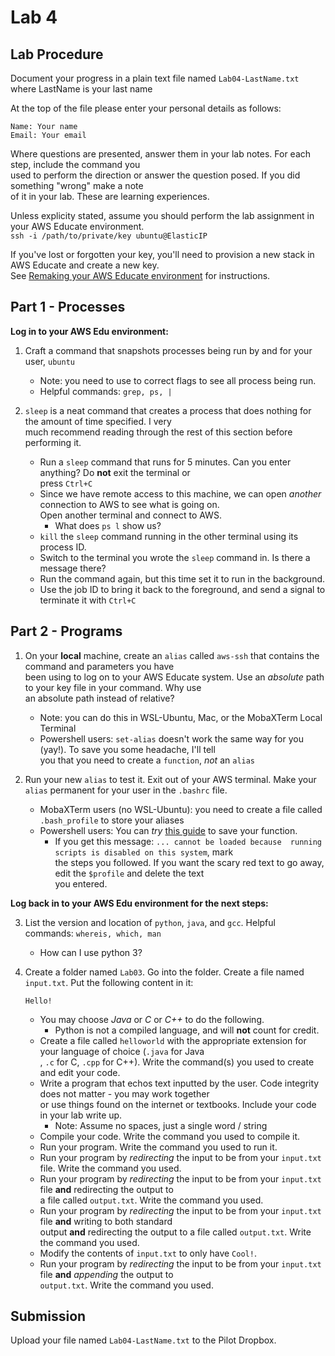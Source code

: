 # Lab 4

## Lab Procedure
Document your progress in a plain text file named `Lab04-LastName.txt`  
where LastName is your last name

At the top of the file please enter your personal details as follows:
```
Name: Your name
Email: Your email

```

Where questions are presented, answer them in your lab notes.  For each step, include the command you  
used to perform the direction or answer the question posed.  If you did something "wrong" make a note  
of it in your lab.  These are learning experiences.

Unless explicity stated, assume you should perform the lab assignment in your AWS Educate environment.  
`ssh -i /path/to/private/key ubuntu@ElasticIP`  

If you've lost or forgotten your key, you'll need to provision a new stack in AWS Educate and create a new key.  
See [Remaking your AWS Educate environment](../../..) for instructions.

## Part 1 - Processes
**Log in to your AWS Edu environment:**

1. Craft a command that snapshots processes being run by and for your user, `ubuntu`
    * Note: you need to use to correct flags to see all process being run.
    * Helpful commands: `grep, ps, |`

2. `sleep` is a neat command that creates a process that does nothing for the amount of time specified.  I very  
much recommend reading through the rest of this section before performing it.
    * Run a `sleep` command that runs for 5 minutes.  Can you enter anything?  Do **not** exit the terminal or  
    press `Ctrl+C`
    * Since we have remote access to this machine, we can open *another* connection to AWS to see what is going on.  
    Open another terminal and connect to AWS.  
        * What does `ps l` show us?
    * `kill` the `sleep` command running in the other terminal using its process ID.
    * Switch to the terminal you wrote the `sleep` command in.  Is there a message there?
    * Run the command again, but this time set it to run in the background.
    * Use the job ID to bring it back to the foreground, and send a signal to terminate it with `Ctrl+C`

## Part 2 - Programs
1. On your **local** machine, create an `alias` called `aws-ssh` that contains the command and parameters you have  
been using to log on to your AWS Educate system.  Use an *absolute* path to your key file in your command.  Why use  
an absolute path instead of relative?
    * Note: you can do this in WSL-Ubuntu, Mac, or the MobaXTerm Local Terminal
    * Powershell users: `set-alias` doesn't work the same way for you (yay!).  To save you some headache, I'll tell  
    you that you need to create a `function`, *not* an `alias`

2. Run your new `alias` to test it.  Exit out of your AWS terminal.  Make your `alias` permanent for your user in the `.bashrc` file.
    * MobaXTerm users (no WSL-Ubuntu): you need to create a file called `.bash_profile` to store your aliases
    * Powershell users: You can *try* [this guide](https://www.repusic.com/powershell/2018/04/09/Powershell_permant_profile.html) to save your function.  
        * If you get this message: `... cannot be loaded because  running scripts is disabled on this system`, mark  
        the steps you followed.  If you want the scary red text to go away, edit the `$profile` and delete the text  
        you entered.

**Log back in to your AWS Edu environment for the next steps:**

3. List the version and location of `python`, `java`, and `gcc`.  Helpful commands: `whereis, which, man`
    * How can I use python 3?

4. Create a folder named `Lab03`.  Go into the folder.  Create a file named `input.txt`.  Put the following content in it:
    ```
    Hello!
    ```
    * You may choose *Java* or *C* or *C++* to do the following.  
        * Python is not a compiled language, and will **not** count for credit.
    * Create a file called `helloworld` with the appropriate extension for your language of choice (`.java` for Java  
    , `.c` for C, `.cpp` for C++).  Write the command(s) you used to create and edit your code.
    * Write a program that echos text inputted by the user.  Code integrity does not matter - you may work together  
    or use things found on the internet or textbooks.  Include your code in your lab write up.
        * Note: Assume no spaces, just a single word / string
    * Compile your code.  Write the command you used to compile it.
    * Run your program.  Write the command you used to run it.
    * Run your program by *redirecting* the input to be from your `input.txt` file.  Write the command you used.
    * Run your program by *redirecting* the input to be from your `input.txt` file **and** redirecting the output to  
    a file called `output.txt`.  Write the command you used.
    * Run your program by *redirecting* the input to be from your `input.txt` file **and** writing to both standard  
    output **and** redirecting the output to a file called `output.txt`.  Write the command you used.
    * Modify the contents of `input.txt` to only have `Cool!`.  
    * Run your program by *redirecting* the input to be from your `input.txt` file **and** *appending* the output to  
    `output.txt`.  Write the command you used.

## Submission
Upload your file named `Lab04-LastName.txt` to the Pilot Dropbox.